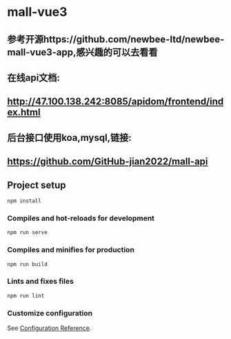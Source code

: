 # mall-vue3

## 参考开源https://github.com/newbee-ltd/newbee-mall-vue3-app,感兴趣的可以去看看
## 在线api文档:
## http://47.100.138.242:8085/apidom/frontend/index.html
## 后台接口使用koa,mysql,链接:
## https://github.com/GitHub-jian2022/mall-api

## Project setup
```
npm install
```

### Compiles and hot-reloads for development
```
npm run serve
```

### Compiles and minifies for production
```
npm run build
```

### Lints and fixes files
```
npm run lint
```

### Customize configuration
See [Configuration Reference](https://cli.vuejs.org/config/).
